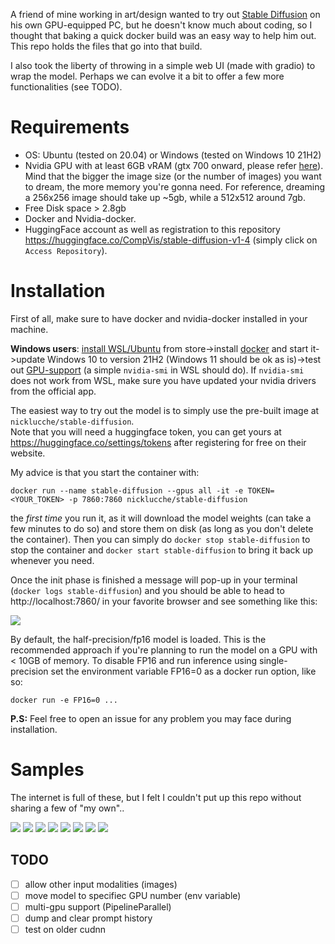 A friend of mine working in art/design wanted to try out [Stable Diffusion](https://stability.ai/blog/stable-diffusion-public-release) on his own GPU-equipped PC, but he doesn't know much about coding, so I thought that baking a quick docker build was an easy way to help him out. This repo holds the files that go into that build.

I also took the liberty of throwing in a simple web UI (made with gradio) to wrap the model. Perhaps we can evolve it a bit to offer a few more functionalities (see TODO).

# Requirements
 - OS: Ubuntu (tested on 20.04) or Windows (tested on Windows 10 21H2)
 - Nvidia GPU with at least 6GB vRAM (gtx 700 onward, please refer [here](https://docs.nvidia.com/deeplearning/cudnn/support-matrix/index.html)). Mind that the bigger the image size (or the number of images) you want to dream, the more memory you're gonna need. For reference, dreaming a 256x256 image should take up ~5gb, while a 512x512 around 7gb. 
 - Free Disk space > 2.8gb
 - Docker and Nvidia-docker.
 - HuggingFace account as well as registration to this repository https://huggingface.co/CompVis/stable-diffusion-v1-4 (simply click on `Access Repository`).

# Installation

First of all, make sure to have docker and nvidia-docker installed in your machine.

**Windows users**: [install WSL/Ubuntu](https://stackoverflow.com/a/56783810) from store->install [docker](https://docs.docker.com/desktop/windows/wsl/) and start it->update Windows 10 to version 21H2 (Windows 11 should be ok as is)->test out [GPU-support](https://docs.nvidia.com/cuda/wsl-user-guide/index.html#cuda-support-for-wsl2) (a simple `nvidia-smi` in WSL should do). If `nvidia-smi` does not work from WSL, make sure you have updated your nvidia drivers from the official app. 

The easiest way to try out the model is to simply use the pre-built image at `nicklucche/stable-diffusion`.   
Note that you will need a huggingface token, you can get yours at https://huggingface.co/settings/tokens after registering for free on their website.

My advice is that you start the container with:

`docker run --name stable-diffusion --gpus all -it -e TOKEN=<YOUR_TOKEN> -p 7860:7860 nicklucche/stable-diffusion` 

the *first time* you run it, as it will download the model weights (can take a few minutes to do so) and store them on disk (as long as you don't delete the container).
Then you can simply do `docker stop stable-diffusion` to stop the container and `docker start stable-diffusion` to bring it back up whenever you need.

Once the init phase is finished a message will pop-up in your terminal (`docker logs stable-diffusion`) and you should be able to head to http://localhost:7860/ in your favorite browser and see something like this:

![](assets/screen.png)

By default, the half-precision/fp16 model is loaded. This is the recommended approach if you're planning to run the model on a GPU with < 10GB of memory. To disable FP16 and run inference using single-precision set the environment variable FP16=0 as a docker run option, like so:

`docker run -e FP16=0 ...`  


**P.S:** Feel free to open an issue for any problem you may face during installation.

# Samples

The internet is full of these, but I felt I couldn't put up this repo without sharing a few of "my own".. 

![](assets/0.png)
![](assets/1.png)
![](assets/2.png)
![](assets/3.png)
![](assets/4.png)
![](assets/5.png)
![](assets/6.png)
![](assets/7.png)

## TODO
 - [ ] allow other input modalities (images)
 - [ ] move model to specifiec GPU number (env variable)
 - [ ] multi-gpu support (PipelineParallel)
 - [ ] dump and clear prompt history
 - [ ] test on older cudnn
